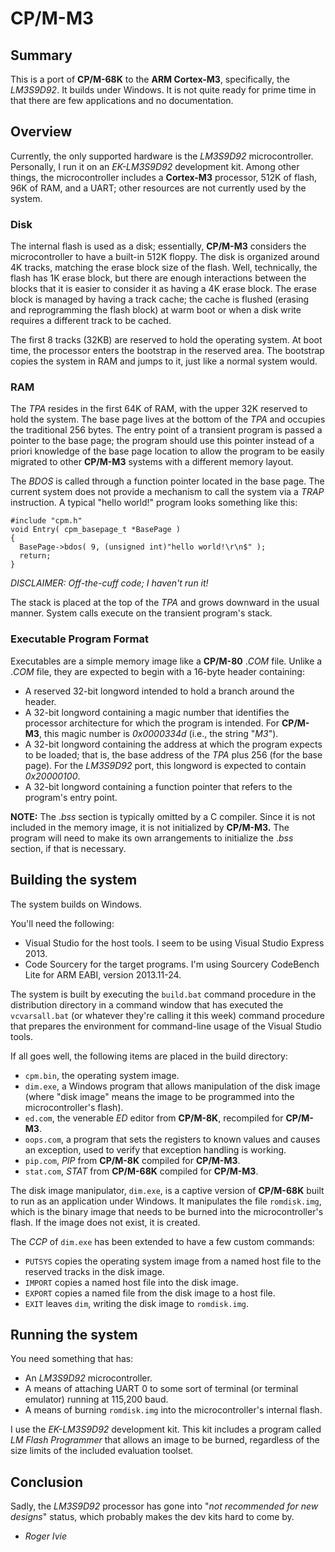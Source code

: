# CP/M-M3

## Summary

This is a port of **CP/M-68K** to the **ARM Cortex-M3**, specifically, the
_LM3S9D92_. It builds under Windows. It is not quite ready for prime time in
that there are few applications and no documentation.

## Overview

Currently, the only supported hardware is the _LM3S9D92_ microcontroller.
Personally, I run it on an _EK-LM3S9D92_ development kit. Among other things,
the microcontroller includes a **Cortex-M3** processor, 512K of flash, 96K of
RAM, and a UART; other resources are not currently used by the system.

### Disk

The internal flash is used as a disk; essentially, **CP/M-M3** considers the
microcontroller to have a built-in 512K floppy. The disk is organized around
4K tracks, matching the erase block size of the flash. Well, technically, the
flash has 1K erase block, but there are enough interactions between the blocks
that it is easier to consider it as having a 4K erase block. The erase block
is managed by having a track cache; the cache is flushed (erasing and
reprogramming the flash block) at warm boot or when a disk write requires a
different track to be cached.

The first 8 tracks (32KB) are reserved to hold the operating system. At boot
time, the processor enters the bootstrap in the reserved area. The bootstrap
copies the system in RAM and jumps to it, just like a normal system would.

### RAM

The _TPA_ resides in the first 64K of RAM, with the upper 32K reserved to
hold the system. The base page lives at the bottom of the _TPA_ and occupies
the traditional 256 bytes. The entry point of a transient program is passed a
pointer to the base page; the program should use this pointer instead of
a priori knowledge of the base page location to allow the program to be
easily migrated to other **CP/M-M3** systems with a different memory layout.

The _BDOS_ is called through a function pointer located in the base page.
The current system does not provide a mechanism to call the system via a
_TRAP_ instruction. A typical "hello world!" program looks something
like this:

```text
#include "cpm.h"
void Entry( cpm_basepage_t *BasePage )
{
  BasePage->bdos( 9, (unsigned int)"hello world!\r\n$" );
  return;
}
```

_DISCLAIMER: Off-the-cuff code; I haven't run it!_

The stack is placed at the top of the _TPA_ and grows downward in the
usual manner. System calls execute on the transient program's stack.

### Executable Program Format

Executables are a simple memory image like a **CP/M-80** ._COM_ file.
Unlike a ._COM_ file, they are expected to begin with a 16-byte header
containing:

- A reserved 32-bit longword intended to hold a branch around the header.
- A 32-bit longword containing a magic number that identifies the processor
  architecture for which the program is intended. For **CP/M-M3**, this
  magic number is _0x0000334d_ (i.e., the string "_M3_").
- A 32-bit longword containing the address at which the program expects to be
  loaded; that is, the base address of the _TPA_ plus 256 (for the base page).
  For the _LM3S9D92_ port, this longword is expected to contain _0x20000100_.
- A 32-bit longword containing a function pointer that refers to the program's
  entry point.

**NOTE:** The ._bss_ section is typically omitted by a C compiler. Since it
is not included in the memory image, it is not initialized by **CP/M-M3.**
The program will need to make its own arrangements to initialize the ._bss_
section, if that is necessary.

## Building the system

The system builds on Windows.

You'll need the following:

- Visual Studio for the host tools. I seem to be using Visual Studio
  Express 2013.
- Code Sourcery for the target programs. I'm using Sourcery CodeBench
  Lite for ARM EABI, version 2013.11-24.

The system is built by executing the `build.bat` command procedure in the
distribution directory in a command window that has executed the
`vcvarsall.bat` (or whatever they're calling it this week) command procedure
that prepares the environment for command-line usage of the Visual Studio
tools.

If all goes well, the following items are placed in the build directory:

- `cpm.bin`, the operating system image.
- `dim.exe`, a Windows program that allows manipulation of the disk image
  (where "disk image" means the image to be programmed into the
  microcontroller's flash).
- `ed.com`, the venerable _ED_ editor from **CP/M-8K**, recompiled for
  **CP/M-M3**.
- `oops.com`, a program that sets the registers to known values and causes
  an exception, used to verify that exception handling is working.
- `pip.com`, _PIP_ from **CP/M-8K** compiled for **CP/M-M3**.
- `stat.com`, _STAT_ from **CP/M-68K** compiled for **CP/M-M3**.

The disk image manipulator, `dim.exe`, is a captive version of **CP/M-68K**
built to run as an application under Windows. It manipulates the file
`romdisk.img`, which is the binary image that needs to be burned into the
microcontroller's flash. If the image does not exist, it is created.

The _CCP_ of `dim.exe` has been extended to have a few custom commands:

- `PUTSYS` copies the operating system image from a named host file to the
  reserved tracks in the disk image.
- `IMPORT` copies a named host file into the disk image.
- `EXPORT` copies a named file from the disk image to a host file.
- `EXIT` leaves `dim`, writing the disk image to `romdisk.img`.

## Running the system

You need something that has:

- An _LM3S9D92_ microcontroller.
- A means of attaching UART 0 to some sort of terminal (or terminal emulator)
  running at 115,200 baud.
- A means of burning `romdisk.img` into the microcontroller's internal flash.

I use the _EK-LM3S9D92_ development kit. This kit includes a program called
_LM Flash Programmer_ that allows an image to be burned, regardless of the
size limits of the included evaluation toolset.

## Conclusion

Sadly, the _LM3S9D92_ processor has gone into "_not_ _recommended_ _for_
_new_ _designs_" status, which probably makes the dev kits hard to come by.

- _Roger Ivie_

